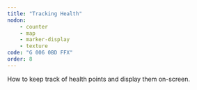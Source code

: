 ```yaml
---
title: "Tracking Health"
nodon: 
    - counter
    - map
    - marker-display
    - texture
code: "G 006 0BD FFX"
order: 8
---
```

How to keep track of health points and display them on-screen.
